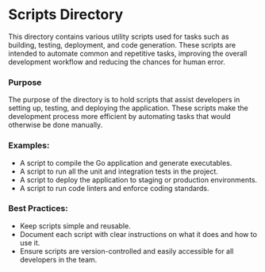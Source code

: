 # Scripts Directory

This directory contains various utility scripts used for tasks such as building, testing, deployment, and code generation. These scripts are intended to automate common and repetitive tasks, improving the overall development workflow and reducing the chances for human error.

### **Purpose**
The purpose of the  directory is to hold scripts that assist developers in setting up, testing, and deploying the application. These scripts make the development process more efficient by automating tasks that would otherwise be done manually.

### **Examples:**
-  A script to compile the Go application and generate executables.
-  A script to run all the unit and integration tests in the project.
-  A script to deploy the application to staging or production environments.
-  A script to run code linters and enforce coding standards.

### **Best Practices:**
- Keep scripts simple and reusable.
- Document each script with clear instructions on what it does and how to use it.
- Ensure scripts are version-controlled and easily accessible for all developers in the team.
